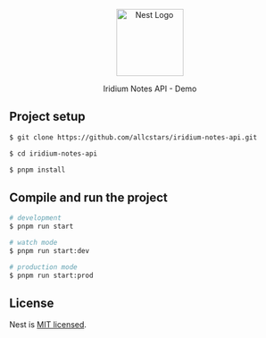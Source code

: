 <p align="center">
  <a href="http://nestjs.com/" target="blank"><img src="https://nestjs.com/img/logo-small.svg" width="120" alt="Nest Logo" /></a>
</p>

[circleci-image]: https://img.shields.io/circleci/build/github/nestjs/nest/master?token=abc123def456
[circleci-url]: https://circleci.com/gh/nestjs/nest

  <p align="center">Iridium Notes API - Demo</p>
    <p align="center">
    
</p>

## Project setup

```bash
$ git clone https://github.com/allcstars/iridium-notes-api.git

$ cd iridium-notes-api

$ pnpm install
```

## Compile and run the project

```bash
# development
$ pnpm run start

# watch mode
$ pnpm run start:dev

# production mode
$ pnpm run start:prod
```

## License

Nest is [MIT licensed](https://github.com/nestjs/nest/blob/master/LICENSE).
